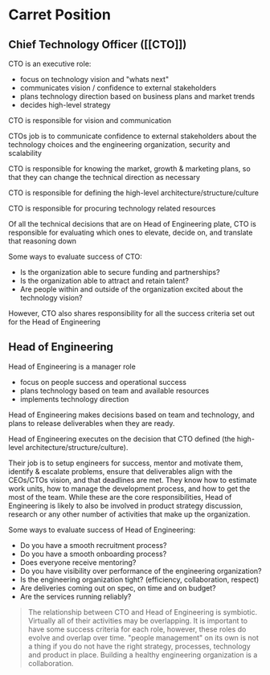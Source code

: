 # Carret Position

## Chief Technology Officer ([[CTO]])

CTO is an executive role:
- focus on technology vision and "whats next"
- communicates vision / confidence to external stakeholders
- plans technology direction based on business plans and market trends
- decides high-level strategy

CTO is responsible for vision and communication

CTOs job is to communicate confidence to external stakeholders about the technology choices and the engineering organization, security and scalability

CTO is responsible for knowing the market, growth & marketing plans, so that they can change the technical direction as necessary

CTO is responsible for defining the high-level architecture/structure/culture

CTO is responsible for procuring technology related resources

Of all the technical decisions that are on Head of Engineering plate, CTO is responsible for evaluating which ones to elevate, decide on, and translate that reasoning down

Some ways to evaluate success of CTO:
- Is the organization able to secure funding and partnerships?
- Is the organization able to attract and retain talent?
- Are people within and outside of the organization excited about the technology vision?

However, CTO also shares responsibility for all the success criteria set out for the Head of Engineering

## Head of Engineering

Head of Engineering is a manager role
- focus on people success and operational success
- plans technology based on team and available resources
- implements technology direction

Head of Engineering makes decisions based on team and technology, and plans to release deliverables when they are ready.

Head of Engineering executes on the decision that CTO defined (the high-level architecture/structure/culture).

Their job is to setup engineers for success, mentor and motivate them, identify & escalate problems, ensure that deliverables align with the CEOs/CTOs vision, and that deadlines are met. They know how to estimate work units, how to manage the development process, and how to get the most of the team. While these are the core responsibilities, Head of Engineering is likely to also be involved in product strategy discussion, research or any other number of activities that make up the organization.

Some ways to evaluate success of Head of Engineering:
- Do you have a smooth recruitment process?
- Do you have a smooth onboarding process?
- Does everyone receive mentoring?
- Do you have visibility over performance of the engineering organization?
- Is the engineering organization tight? (efficiency, collaboration, respect)
- Are deliveries coming out on spec, on time and on budget?
- Are the services running reliably?

> The relationship between CTO and Head of Engineering is symbiotic. Virtually all of their activities may be overlapping. It is important to have some success criteria for each role, however, these roles do evolve and overlap over time. "people management" on its own is not a thing if you do not have the right strategy, processes, technology and product in place. Building a healthy engineering organization is a collaboration.